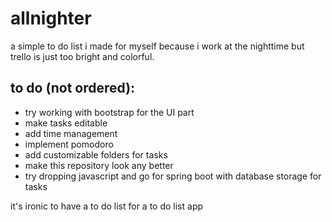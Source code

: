 # allnighter
a simple to do list i made for myself because i work at the nighttime but trello is just too bright and colorful.

## to do (not ordered):
- try working with bootstrap for the UI part
- make tasks editable
- add time management
- implement pomodoro
- add customizable folders for tasks
- make this repository look any better
- try dropping javascript and go for spring boot with database storage for tasks

it's ironic to have a to do list for a to do list app
